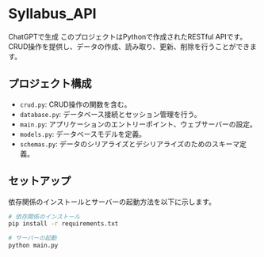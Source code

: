 # Syllabus_API
ChatGPTで生成
このプロジェクトはPythonで作成されたRESTful APIです。CRUD操作を提供し、データの作成、読み取り、更新、削除を行うことができます。

## プロジェクト構成

- `crud.py`: CRUD操作の関数を含む。
- `database.py`: データベース接続とセッション管理を行う。
- `main.py`: アプリケーションのエントリーポイント、ウェブサーバーの設定。
- `models.py`: データベースモデルを定義。
- `schemas.py`: データのシリアライズとデシリアライズのためのスキーマ定義。

## セットアップ

依存関係のインストールとサーバーの起動方法を以下に示します。

```bash
# 依存関係のインストール
pip install -r requirements.txt

# サーバーの起動
python main.py
